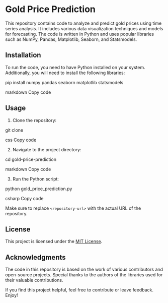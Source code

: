 # Gold Price Prediction

This repository contains code to analyze and predict gold prices using time series analysis. It includes various data visualization techniques and models for forecasting. The code is written in Python and uses popular libraries such as NumPy, Pandas, Matplotlib, Seaborn, and Statsmodels.

## Installation

To run the code, you need to have Python installed on your system. Additionally, you will need to install the following libraries:

pip install numpy pandas seaborn matplotlib statsmodels

markdown
Copy code

## Usage

1. Clone the repository:

git clone <repository-url>

css
Copy code

2. Navigate to the project directory:

cd gold-price-prediction

markdown
Copy code

3. Run the Python script:

python gold_price_prediction.py

csharp
Copy code

Make sure to replace `<repository-url>` with the actual URL of the repository.

## License

This project is licensed under the [MIT License](LICENSE).

## Acknowledgments

The code in this repository is based on the work of various contributors and open-source projects. Special thanks to the authors of the libraries used for their valuable contributions.

If you find this project helpful, feel free to contribute or leave feedback. Enjoy!
